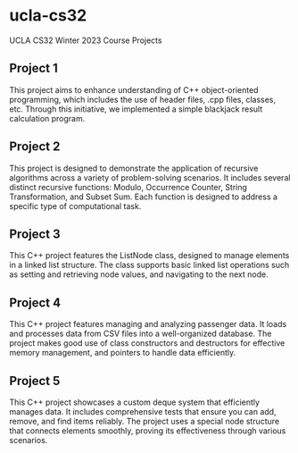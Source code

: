 # ucla-cs32

UCLA CS32 Winter 2023 Course Projects



## Project 1

This project aims to enhance understanding of C++ object-oriented programming, which includes the use of header files, .cpp files, classes, etc. Through this initiative, we implemented a simple blackjack result calculation program.

## Project 2

This project is designed to demonstrate the application of recursive algorithms across a variety of problem-solving scenarios. It includes several distinct recursive functions: Modulo, Occurrence Counter, String Transformation, and Subset Sum. Each function is designed to address a specific type of computational task.

## Project 3

This C++ project features the ListNode class, designed to manage elements in a linked list structure. The class supports basic linked list operations such as setting and retrieving node values, and navigating to the next node.

## Project 4

This C++ project features managing and analyzing passenger data. It loads and processes data from CSV files into a well-organized database. The project makes good use of class constructors and destructors for effective memory management, and pointers to handle data efficiently.

## Project 5

This C++ project showcases a custom deque system that efficiently manages data. It includes comprehensive tests that ensure you can add, remove, and find items reliably. The project uses a special node structure that connects elements smoothly, proving its effectiveness through various scenarios.
